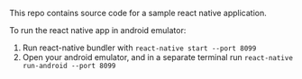 This repo contains source code for a sample react native application.

To run the react native app in android emulator:
1. Run react-native bundler with `react-native start --port 8099`
2. Open your android emulator, and in a separate terminal run `react-native run-android --port 8099`